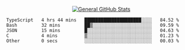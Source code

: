 <p align="center">
  <a href="https://github.com/AndyDevv">
    <img src="https://github-readme-stats.vercel.app/api?username=AndyDevv&custom_title=General%20GitHub%20Stats&theme=aura_dark" alt="General GitHub Stats">
  </a>
</p>

<!--START_SECTION:waka-->

```text
TypeScript   4 hrs 44 mins   █████████████████████░░░░   84.52 %
Bash         32 mins         ██▒░░░░░░░░░░░░░░░░░░░░░░   09.59 %
JSON         15 mins         █░░░░░░░░░░░░░░░░░░░░░░░░   04.63 %
C            4 mins          ▒░░░░░░░░░░░░░░░░░░░░░░░░   01.23 %
Other        0 secs          ░░░░░░░░░░░░░░░░░░░░░░░░░   00.03 %
```

<!--END_SECTION:waka-->
